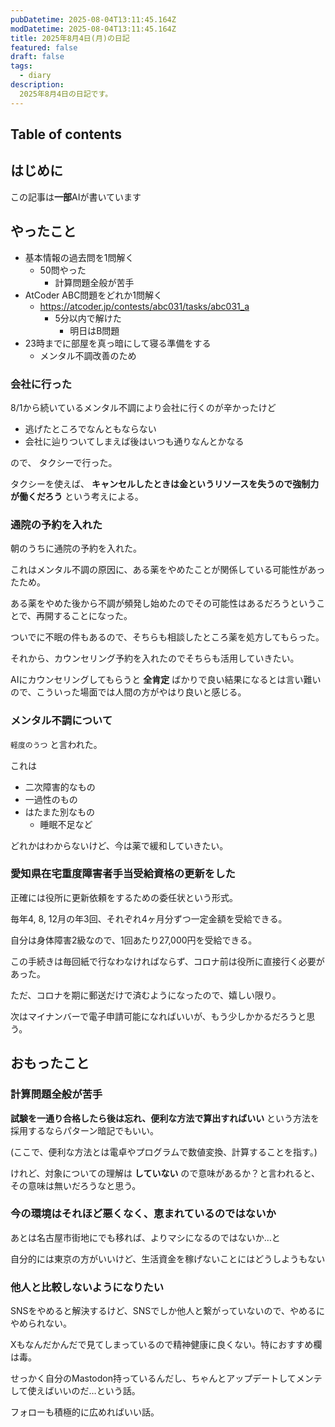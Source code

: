 ```yaml
---
pubDatetime: 2025-08-04T13:11:45.164Z
modDatetime: 2025-08-04T13:11:45.164Z
title: 2025年8月4日(月)の日記
featured: false
draft: false
tags:
  - diary
description:
  2025年8月4日の日記です。
---
```


## Table of contents

## はじめに

この記事は**一部**AIが書いています

## やったこと

- 基本情報の過去問を1問解く
    - 50問やった
        - 計算問題全般が苦手
- AtCoder ABC問題をどれか1問解く
    - https://atcoder.jp/contests/abc031/tasks/abc031_a
        - 5分以内で解けた
            - 明日はB問題
- 23時までに部屋を真っ暗にして寝る準備をする
    - メンタル不調改善のため

### 会社に行った

8/1から続いているメンタル不調により会社に行くのが辛かったけど

- 逃げたところでなんともならない
- 会社に辿りついてしまえば後はいつも通りなんとかなる

ので、 タクシーで行った。

タクシーを使えば、 **キャンセルしたときは金というリソースを失うので強制力が働くだろう** という考えによる。

### 通院の予約を入れた

朝のうちに通院の予約を入れた。

これはメンタル不調の原因に、ある薬をやめたことが関係している可能性があったため。

ある薬をやめた後から不調が頻発し始めたのでその可能性はあるだろうということで、再開することになった。

ついでに不眠の件もあるので、そちらも相談したところ薬を処方してもらった。

それから、カウンセリング予約を入れたのでそちらも活用していきたい。

AIにカウンセリングしてもらうと **全肯定** ばかりで良い結果になるとは言い難いので、こういった場面では人間の方がやはり良いと感じる。

### メンタル不調について

`軽度のうつ` と言われた。

これは

- 二次障害的なもの
- 一過性のもの
- はたまた別なもの
    - 睡眠不足など

どれかはわからないけど、今は薬で緩和していきたい。

### 愛知県在宅重度障害者手当受給資格の更新をした

正確には役所に更新依頼をするための委任状という形式。

毎年4, 8, 12月の年3回、それぞれ4ヶ月分ずつ一定金額を受給できる。

自分は身体障害2級なので、1回あたり27,000円を受給できる。

この手続きは毎回紙で行なわなければならず、コロナ前は役所に直接行く必要があった。

ただ、コロナを期に郵送だけで済むようになったので、嬉しい限り。

次はマイナンバーで電子申請可能になればいいが、もう少しかかるだろうと思う。

## おもったこと

### 計算問題全般が苦手

**試験を一通り合格したら後は忘れ、便利な方法で算出すればいい** という方法を採用するならパターン暗記でもいい。

(ここで、便利な方法とは電卓やプログラムで数値変換、計算することを指す。)

けれど、対象についての理解は **していない** ので意味があるか？と言われると、その意味は無いだろうなと思う。

### 今の環境はそれほど悪くなく、恵まれているのではないか

あとは名古屋市街地にでも移れば、よりマシになるのではないか…と

自分的には東京の方がいいけど、生活資金を稼げないことにはどうしようもない

### 他人と比較しないようになりたい

SNSをやめると解決するけど、SNSでしか他人と繋がっていないので、やめるにやめられない。

Xもなんだかんだで見てしまっているので精神健康に良くない。特におすすめ欄は毒。

せっかく自分のMastodon持っているんだし、ちゃんとアップデートしてメンテして使えばいいのだ…という話。

フォローも積極的に広めればいい話。

